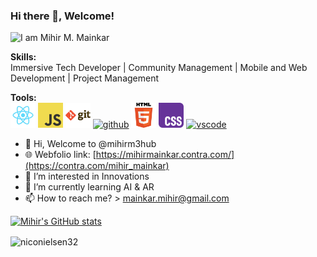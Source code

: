 ### Hi there 👋, Welcome!

![I am Mihir M. Mainkar](https://cdn.glitch.global/8861eb70-411e-4bbd-a873-683141423c9f/bannerBlackGit.png?v=1725864647767)

**Skills:**  
Immersive Tech Developer | Community Management | Mobile and Web Development | Project Management  

**Tools:**   
[<img src='https://raw.githubusercontent.com/github/explore/80688e429a7d4ef2fca1e82350fe8e3517d3494d/topics/react/react.png' alt='reactjs' height='40'>](https://www.linkedin.com/in/mihir-mainkar/)  [<img src='https://raw.githubusercontent.com/github/explore/80688e429a7d4ef2fca1e82350fe8e3517d3494d/topics/javascript/javascript.png' alt='js' height='40'>](https://www.linkedin.com/in/mihir-mainkar/)  [<img src='https://raw.githubusercontent.com/github/explore/80688e429a7d4ef2fca1e82350fe8e3517d3494d/topics/git/git.png' alt='git' height='40'>](https://www.linkedin.com/in/mihir-mainkar/) [<img src='https://github.githubassets.com/images/modules/logos_page/GitHub-Mark.png' alt='github' height='40'>](https://www.linkedin.com/in/mihir-mainkar/) [<img src='https://raw.githubusercontent.com/github/explore/80688e429a7d4ef2fca1e82350fe8e3517d3494d/topics/html/html.png' alt='html' height='40'>](https://www.linkedin.com/in/mihir-mainkar/)  [<img src='https://raw.githubusercontent.com/github/explore/80688e429a7d4ef2fca1e82350fe8e3517d3494d/topics/css/css.png' alt='css' height='40'>](https://www.linkedin.com/in/mihir-mainkar/)  [<img src='https://upload.wikimedia.org/wikipedia/commons/thumb/2/2d/Visual_Studio_Code_1.18_icon.svg/1200px-Visual_Studio_Code_1.18_icon.svg.png' alt='vscode' height='40'>](https://www.linkedin.com/in/mihir-mainkar/)


- 👋 Hi, Welcome to @mihirm3hub
- 🌐 Webfolio link: [https://mihirmainkar.contra.com/](https://contra.com/mihir_mainkar)
- 👀 I’m interested in Innovations
- 🌱 I’m currently learning AI & AR
- 📫 How to reach me? > mainkar.mihir@gmail.com

[![Mihir's GitHub stats](https://github-readme-stats.vercel.app/api?username=mihirm3hub)](https://github.com/anuraghazra/github-readme-stats)
<p><img align="center" src="https://github-readme-streak-stats.herokuapp.com/?user=mihirm3hub&theme=dark" alt="niconielsen32" /></p>
<!---
mihirm3hub/mihirm3hub is a ✨ special ✨ repository because its `README.md` (this file) appears on your GitHub profile.
You can click the Preview link to take a look at your changes.
--->
